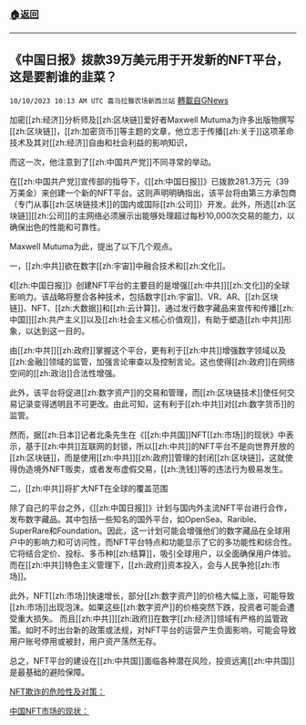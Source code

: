 ###  [:house:返回](README.md)
---


## 《中国日报》拨款39万美元用于开发新的NFT平台，这是要割谁的韭菜？
`10/10/2023 10:13 AM UTC 喜马拉雅农场新西兰站` [轉載自GNews](https://gnews.org/articles/1813079)

加密[[zh:经济]]分析师及[[zh:区块链]]爱好者Maxwell Mutuma为许多出版物撰写[[zh:区块链]]，[[zh:加密货币]]等主题的文章，他立志于传播[[zh:关于]]这项革命技术及其对[[zh:经济]]自由和社会利益的影响知识，

而这一次，他注意到了[[zh:中国共产党]]不同寻常的举动。

在[[zh:中国共产党]]宣传部的指导下，《[[zh:中国日报]]》已拨款281.3万元（39万美金）来创建一个新的NFT平台。这则声明明确指出，该平台将由第三方承包商（专门从事[[zh:区块链技术]]的国内或国际[[zh:公司]]）开发。此外，所选[[zh:区块链]][[zh:公司]]的主网络必须展示出能够处理超过每秒10,000次交易的能力，以确保出色的性能和可靠性。

Maxwell Mutuma为此，提出了以下几个观点。

一，[[zh:中共]]欲在数字[[zh:宇宙]]中融合技术和[[zh:文化]]。

  《[[zh:中国日报]]》创建NFT平台的主要目的是增强[[zh:中共]][[zh:文化]]的全球影响力。该战略将整合各种技术，包括数字[[zh:宇宙]]、VR、AR、[[zh:区块链]]、NFT、[[zh:大数据]]和[[zh:云计算]]，通过发行数字藏品来宣传和传播[[zh:中国]][[zh:共产主义]]以及[[zh:社会主义核心价值观]]，有助于塑造[[zh:中共]]形象，以达到这一目的。

   由[[zh:中共]][[zh:政府]]掌握这个平台，更有利于[[zh:中共]]增强数字领域以及[[zh:金融]]领域的监管，加强言论审查以及控制言论。这也使得[[zh:政府]]在网络空间的[[zh:政治]]合法性增强。

   此外，该平台将促进[[zh:数字资产]]的交易和管理，而[[zh:区块链技术]]使任何交易记录变得透明且不可更改。由此可知，这有利于[[zh:中共]]对[[zh:数字货币]]的监管。

   然而，据[[zh:日本]]记者北条先生在《[[zh:中共国]]NFT[[zh:市场]]的现状》中表示，基于[[zh:中共]]互联网的封锁，所以[[zh:中共]]的NFT平台不是向世界开放的[[zh:区块链]]，而是使用[[zh:中共]][[zh:政府]]管理的封闭[[zh:区块链]]，这就使得伪造境外NFT贩卖，或者发布虚假交易，[[zh:洗钱]]等的违法行为极易发生。

  二，[[zh:中共]]将扩大NFT在全球的覆盖范围

  除了自己的平台之外，《[[zh:中国日报]]》计划与国内外主流NFT平台进行合作，发布数字藏品。其中包括一些知名的国外平台，如OpenSea、Rarible、SuperRare和Foundation。因此，这一计划可能会增强他们的数字藏品在全球用户中的影响力和可访问性，而NFT平台特点和功能显示了它的多功能性和综合性。它将结合定价、投标、多币种[[zh:结算]]，吸引全球用户，以全面确保用户体验。而在[[zh:中共]]特色主义管理下，[[zh:政府]]资本投入，会与人民争抢[[zh:市场]]。

  此外，NFT[[zh:市场]]快速增长，部分[[zh:数字资产]]的价格大幅上涨，可能导致[[zh:市场]]出现泡沫。如果这些[[zh:数字资产]]的价格突然下跌，投资者可能会遭受重大损失。 而且[[zh:中共]][[zh:政府]]在数字[[zh:经济]]领域有严格的监管政策。如时不时出台新的政策或法规，对NFT平台的运营产生负面影响，可能会导致用户账号停用或被封，用户资产荡然无存。

  总之，NFT平台的建设在[[zh:中共国]]面临各种潜在风险，投资远离[[zh:中共国]]是最基础的避险保障。

[NFT欺诈的危险性及对策：](https://www.kaspersky.co.jp/resource-center/preemptive-safety/how-to-avoid-nft-scams)


[中国NFT市场的现状：](https://trade-log.io/column/2103)

  

